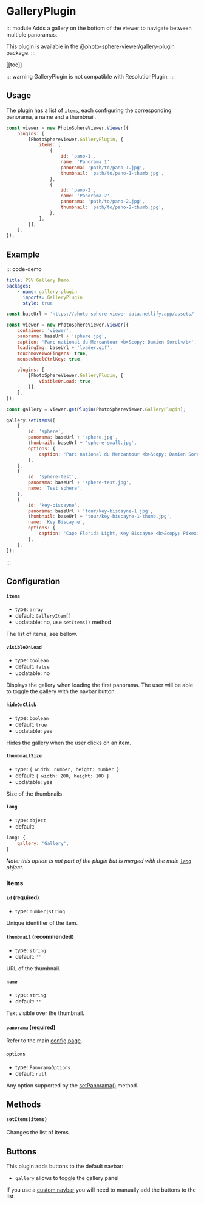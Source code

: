 # GalleryPlugin <Badge text="Styles"/>

<Badges module="gallery-plugin"/>

::: module
<ApiButton page="modules/GalleryPlugin.html"/>
Adds a gallery on the bottom of the viewer to navigate between multiple panoramas.

This plugin is available in the [@photo-sphere-viewer/gallery-plugin](https://www.npmjs.com/package/@photo-sphere-viewer/gallery-plugin) package.
:::

[[toc]]

::: warning
GalleryPlugin is not compatible with ResolutionPlugin.
:::

## Usage

The plugin has a list of `items`, each configuring the corresponding panorama, a name and a thumbnail.

```js
const viewer = new PhotoSphereViewer.Viewer({
    plugins: [
        [PhotoSphereViewer.GalleryPlugin, {
            items: [
                {
                    id: 'pano-1',
                    name: 'Panorama 1',
                    panorama: 'path/to/pano-1.jpg',
                    thumbnail: 'path/to/pano-1-thumb.jpg',
                },
                {
                    id: 'pano-2',
                    name: 'Panorama 2',
                    panorama: 'path/to/pano-2.jpg',
                    thumbnail: 'path/to/pano-2-thumb.jpg',
                },
            ],
        }],
    ],
});
```

## Example

::: code-demo

```yaml
title: PSV Gallery Demo
packages:
    - name: gallery-plugin
      imports: GalleryPlugin
      style: true
```

```js
const baseUrl = 'https://photo-sphere-viewer-data.netlify.app/assets/';

const viewer = new PhotoSphereViewer.Viewer({
    container: 'viewer',
    panorama: baseUrl + 'sphere.jpg',
    caption: 'Parc national du Mercantour <b>&copy; Damien Sorel</b>',
    loadingImg: baseUrl + 'loader.gif',
    touchmoveTwoFingers: true,
    mousewheelCtrlKey: true,

    plugins: [
        [PhotoSphereViewer.GalleryPlugin, {
            visibleOnLoad: true,
        }],
    ],
});

const gallery = viewer.getPlugin(PhotoSphereViewer.GalleryPlugin);

gallery.setItems([
    {
        id: 'sphere',
        panorama: baseUrl + 'sphere.jpg',
        thumbnail: baseUrl + 'sphere-small.jpg',
        options: {
            caption: 'Parc national du Mercantour <b>&copy; Damien Sorel</b>',
        },
    },
    {
        id: 'sphere-test',
        panorama: baseUrl + 'sphere-test.jpg',
        name: 'Test sphere',
    },
    {
        id: 'key-biscayne',
        panorama: baseUrl + 'tour/key-biscayne-1.jpg',
        thumbnail: baseUrl + 'tour/key-biscayne-1-thumb.jpg',
        name: 'Key Biscayne',
        options: {
            caption: 'Cape Florida Light, Key Biscayne <b>&copy; Pixexid</b>',
        },
    },
]);
```

:::

## Configuration

#### `items`

-   type: `array`
-   default: `GalleryItem[]`
-   updatable: no, use `setItems()` method

The list of items, see bellow.

#### `visibleOnLoad`

-   type: `boolean`
-   default: `false`
-   updatable: no

Displays the gallery when loading the first panorama. The user will be able to toggle the gallery with the navbar button.

#### `hideOnClick`

-   type: `boolean`
-   default: `true`
-   updatable: yes

Hides the gallery when the user clicks on an item.

#### `thumbnailSize`

-   type: `{ width: number, height: number }`
-   default: `{ width: 200, height: 100 }`
-   updatable: yes

Size of the thumbnails.

#### `lang`

-   type: `object`
-   default:

```js
lang: {
    gallery: 'Gallery',
}
```

_Note: this option is not part of the plugin but is merged with the main [`lang`](../guide/config.md#lang) object._

### Items

#### `id` (required)

-   type: `number|string`

Unique identifier of the item.

#### `thumbnail` (recommended)

-   type: `string`
-   default: `''`

URL of the thumbnail.

#### `name`

-   type: `string`
-   default: `''`

Text visible over the thumbnail.

#### `panorama` (required)

Refer to the main [config page](../guide/config.md#panorama-required).

#### `options`

-   type: `PanoramaOptions`
-   default: `null`

Any option supported by the [setPanorama()](../guide/methods.md#setpanorama-panorama-options-promise) method.

## Methods

#### `setItems(items)`

Changes the list of items.

## Buttons

This plugin adds buttons to the default navbar:

-   `gallery` allows to toggle the gallery panel

If you use a [custom navbar](../guide/navbar.md) you will need to manually add the buttons to the list.
